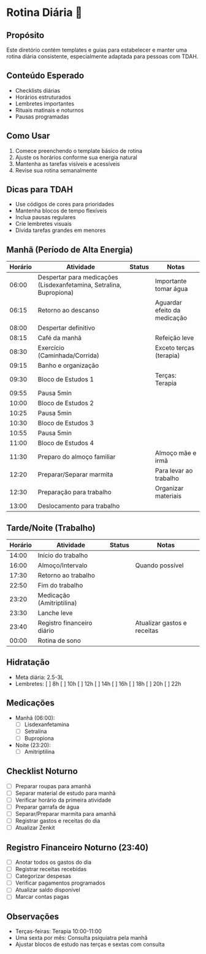 # Rotina Diária 📅

## Propósito
Este diretório contém templates e guias para estabelecer e manter uma rotina diária consistente, especialmente adaptada para pessoas com TDAH.

## Conteúdo Esperado
- Checklists diárias
- Horários estruturados
- Lembretes importantes
- Rituais matinais e noturnos
- Pausas programadas

## Como Usar
1. Comece preenchendo o template básico de rotina
2. Ajuste os horários conforme sua energia natural
3. Mantenha as tarefas visíveis e acessíveis
4. Revise sua rotina semanalmente

## Dicas para TDAH
- Use códigos de cores para prioridades
- Mantenha blocos de tempo flexíveis
- Inclua pausas regulares
- Crie lembretes visuais
- Divida tarefas grandes em menores

## Manhã (Período de Alta Energia)
| Horário | Atividade | Status | Notas |
|---------|-----------|--------|-------|
| 06:00   | Despertar para medicações (Lisdexanfetamina, Setralina, Bupropiona) |  | Importante tomar água |
| 06:15   | Retorno ao descanso |  | Aguardar efeito da medicação |
| 08:00   | Despertar definitivo |  | |
| 08:15   | Café da manhã |  | Refeição leve |
| 08:30   | Exercício (Caminhada/Corrida) |  | Exceto terças (terapia) |
| 09:15   | Banho e organização |  | |
| 09:30   | Bloco de Estudos 1 |  | Terças: Terapia |
| 09:55   | Pausa 5min |  | |
| 10:00   | Bloco de Estudos 2 |  | |
| 10:25   | Pausa 5min |  | |
| 10:30   | Bloco de Estudos 3 |  | |
| 10:55   | Pausa 5min |  | |
| 11:00   | Bloco de Estudos 4 |  | |
| 11:30   | Preparo do almoço familiar |  | Almoço mãe e irmã |
| 12:20   | Preparar/Separar marmita |  | Para levar ao trabalho |
| 12:30   | Preparação para trabalho |  | Organizar materiais |
| 13:00   | Deslocamento para trabalho |  | |

## Tarde/Noite (Trabalho)
| Horário | Atividade | Status | Notas |
|---------|-----------|--------|-------|
| 14:00   | Início do trabalho |  | |
| 16:00   | Almoço/Intervalo |  | Quando possível |
| 17:30   | Retorno ao trabalho |  | |
| 22:50   | Fim do trabalho |  | |
| 23:20   | Medicação (Amitriptilina) |  | |
| 23:30   | Lanche leve |  | |
| 23:40   | Registro financeiro diário |  | Atualizar gastos e receitas |
| 00:00   | Rotina de sono |  | |

## Hidratação
- Meta diária: 2.5-3L
- Lembretes: [ ] 8h [ ] 10h [ ] 12h [ ] 14h [ ] 16h [ ] 18h [ ] 20h [ ] 22h

## Medicações
- Manhã (06:00): 
  - [ ] Lisdexanfetamina
  - [ ] Setralina
  - [ ] Bupropiona
- Noite (23:20):
  - [ ] Amitriptilina

## Checklist Noturno
- [ ] Preparar roupas para amanhã
- [ ] Separar material de estudo para manhã
- [ ] Verificar horário da primeira atividade
- [ ] Preparar garrafa de água
- [ ] Separar/Preparar marmita para amanhã
- [ ] Registrar gastos e receitas do dia
- [ ] Atualizar Zenkit

## Registro Financeiro Noturno (23:40)
- [ ] Anotar todos os gastos do dia
- [ ] Registrar receitas recebidas
- [ ] Categorizar despesas
- [ ] Verificar pagamentos programados
- [ ] Atualizar saldo disponível
- [ ] Marcar contas pagas

## Observações
- Terças-feiras: Terapia 10:00-11:00
- Uma sexta por mês: Consulta psiquiatra pela manhã
- Ajustar blocos de estudo nas terças e sextas com consulta